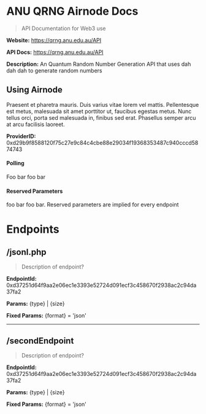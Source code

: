 # ANU QRNG Airnode Docs

> API Documentation for Web3 use

<!-- API Data -->

**Website:** https://qrng.anu.edu.au/API

**API Docs:** https://qrng.anu.edu.au/API

**Description:** An Quantum Random Number Generation API that uses dah dah dah to generate random numbers

## Using Airnode

Praesent et pharetra mauris. Duis varius vitae lorem vel mattis. Pellentesque est metus, malesuada sit amet porttitor ut, faucibus egestas metus. Nunc tellus orci, porta sed malesuada in, finibus sed erat. Phasellus semper arcu at arcu facilisis laoreet.

**ProviderID:** 0xd29b9f8588120f75c27e9c84c4cbe88e29034f19368353487c940cccd5874743


#### Polling

Foo bar foo bar

#### Reserved Parameters

foo bar foo bar. Reserved parameters are implied for every endpoint

<!-- Endpoint Data -->

# Endpoints

## /jsonI.php

> Description of endpoint?

**EndpointId:** 0xd37251d64f9aa2e06ec1e3393e52724d091ecf3c458670f2938ac2c94da37fa2

**Params:** {type} | {size}

**Fixed Params:** {format} = 'json'

-------

## /secondEndpoint

> Description of endpoint?

**EndpointId:** 0xd37251d64f9aa2e06ec1e3393e52724d091ecf3c458670f2938ac2c94da37fa2

**Params:** {type} | {size}

**Fixed Params:** {format} = 'json'
